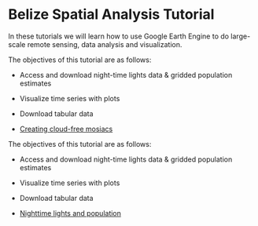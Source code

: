 # Belize Spatial Analysis Tutorial

In these tutorials we will learn how to use Google Earth Engine to do large-scale remote sensing, data analysis and visualization. 

The objectives of this tutorial are as follows:
- Access and download night-time lights data & gridded population estimates
- Visualize time series with plots
- Download tabular data

- [Creating cloud-free mosiacs](https://nbviewer.jupyter.org/github/mmann1123/Belize_GEE_R_Tutorial/blob/master/Tutorials/Google_Earth_Engine_Tutorial-Cloud-Free_Composites.ipynb)


The objectives of this tutorial are as follows:
- Access and download night-time lights data & gridded population estimates
- Visualize time series with plots
- Download tabular data

- [Nighttime lights and population](https://nbviewer.jupyter.org/github/mmann1123/Belize_GEE_R_Tutorial/blob/master/Tutorials/Google_Earth_Engine_Tutorial-Nighttime_lights_Population.ipynb)
